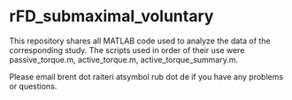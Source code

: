 # rFD_submaximal_voluntary
This repository shares all MATLAB code used to analyze the data of the corresponding study. The scripts used in order of their use were passive_torque.m, active_torque.m, active_torque_summary.m.

Please email brent dot raiteri atsymbol rub dot de if you have any problems or questions.
